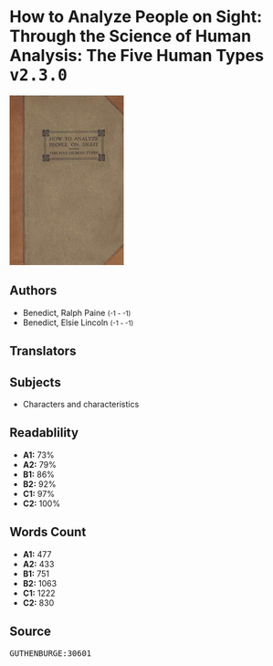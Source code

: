 # How to Analyze People on Sight: Through the Science of Human Analysis: The Five Human Types <kbd>v2.3.0</kbd>

![](./cover.medium.jpg "")

## Authors


 - Benedict, Ralph Paine <small>(-1 - -1)</small>
 - Benedict, Elsie Lincoln <small>(-1 - -1)</small>

## Translators



## Subjects


 - Characters and characteristics

## Readablility


 - **A1:** 73%
 - **A2:** 79%
 - **B1:** 86%
 - **B2:** 92%
 - **C1:** 97%
 - **C2:** 100%

## Words Count


 - **A1:** 477
 - **A2:** 433
 - **B1:** 751
 - **B2:** 1063
 - **C1:** 1222
 - **C2:** 830

## Source


<kbd>GUTHENBURGE:30601</kbd>
